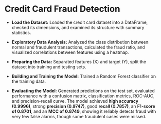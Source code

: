 # Credit Card Fraud Detection

- **Load the Dataset:** Loaded the credit card dataset into a DataFrame, checked its dimensions, and examined its structure with summary statistics.  

- **Exploratory Data Analysis:** Analyzed the class distribution between normal and fraudulent transactions, calculated the fraud ratio, and visualized correlations between features using a heatmap.  

- **Preparing the Data:** Separated features (X) and target (Y), split the dataset into training and testing sets.  

- **Building and Training the Model:** Trained a Random Forest classifier on the training data.  

- **Evaluating the Model:** Generated predictions on the test set, evaluated performance with a confusion matrix, classification metrics, ROC-AUC, and precision-recall curve. The model achieved **high accuracy (0.9996)**, strong **precision (0.9747)**, good **recall (0.7857)**, an **F1-score of 0.8701**, and an **MCC of 0.8749**, showing it reliably detects fraud with very few false alarms, though some fraudulent cases were missed.  

